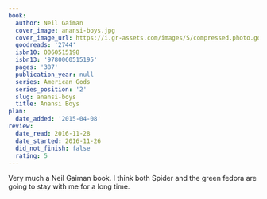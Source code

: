```yaml
---
book:
  author: Neil Gaiman
  cover_image: anansi-boys.jpg
  cover_image_url: https://i.gr-assets.com/images/S/compressed.photo.goodreads.com/books/1479778049l/2744._SX98_.jpg
  goodreads: '2744'
  isbn10: 0060515198
  isbn13: '9780060515195'
  pages: '387'
  publication_year: null
  series: American Gods
  series_position: '2'
  slug: anansi-boys
  title: Anansi Boys
plan:
  date_added: '2015-04-08'
review:
  date_read: 2016-11-28
  date_started: 2016-11-26
  did_not_finish: false
  rating: 5
---
```


Very much a Neil Gaiman book. I think both Spider and the green fedora are going to stay with me for a long time.
